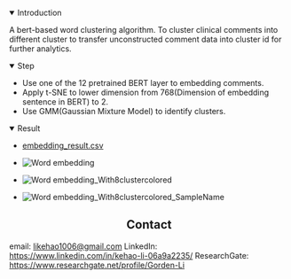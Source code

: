 <br>

<details open>
<summary>Introduction</summary>

A bert-based word clustering algorithm. To cluster clinical comments into different cluster to transfer unconstructed comment data into cluster id for further analytics.

</details>

<details open>
<summary>Step</summary>


- Use one of the 12 pretrained BERT layer to embedding comments.
- Apply t-SNE to lower dimension from 768(Dimension of embedding sentence in BERT) to 2.
- Use GMM(Gaussian Mixture Model) to identify clusters.

</details>

<details open>
<summary>Result</summary>

- [embedding_result.csv](https://github.com/LeeGorden/Bert-Based-Word-Clustering/files/8697458/embedding_result.csv)
  
- ![Word embedding](https://user-images.githubusercontent.com/72702872/168527283-1f91f434-4c78-4391-a63f-1a5d7c9e9e1b.png)

- ![Word embedding_With8clustercolored](https://user-images.githubusercontent.com/72702872/168527291-dd4fc78b-dd90-4107-a687-9e97a8d5f4f1.png)

- ![Word embedding_With8clustercolored_SampleName](https://user-images.githubusercontent.com/72702872/168527315-0abd6256-7d85-4ffa-af94-47eade562bb8.png)

</details>

## <div align="center">Contact</div>

email: likehao1006@gmail.com
LinkedIn: https://www.linkedin.com/in/kehao-li-06a9a2235/
ResearchGate: https://www.researchgate.net/profile/Gorden-Li

<br>

